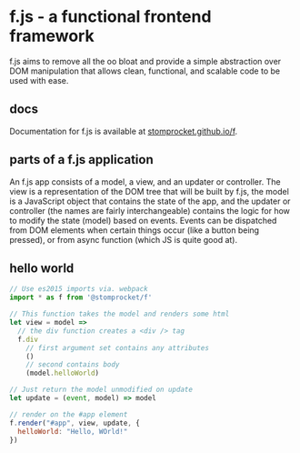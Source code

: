 # f.js - a functional frontend framework

f.js aims to remove all the oo bloat and provide a simple abstraction
over DOM manipulation that allows clean, functional, and scalable
code to be used with ease.

## docs

Documentation for f.js is available at [stomprocket.github.io/f](https://stomprocket.github.io/f).

## parts of a f.js application

An f.js app consists of a model, a view, and an updater or controller.
The view is a representation of the DOM tree that will be built by f.js,
the model is a JavaScript object that contains the state of the app, and
the updater or controller (the names are fairly interchangeable) contains
the logic for how to modify the state (model) based on events. Events can
be dispatched from DOM elements when certain things occur (like a button
being pressed), or from async function (which JS is quite good at).

## hello world

```js
// Use es2015 imports via. webpack
import * as f from '@stomprocket/f'

// This function takes the model and renders some html
let view = model =>
  // the div function creates a <div /> tag
  f.div
    // first argument set contains any attributes
    ()
    // second contains body
    (model.helloWorld)

// Just return the model unmodified on update
let update = (event, model) => model

// render on the #app element
f.render("#app", view, update, {
  helloWorld: "Hello, WOrld!"
})
```

